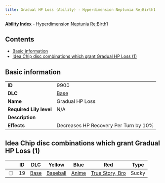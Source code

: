 ```yaml
---
title: Gradual HP Loss (Ability) - Hyperdimension Neptunia Re;Birth1
---
```


[**Ability Index**](/neptunia/rb1/ability/index.html) - [Hyperdimension Neptunia Re;Birth1](/neptunia/rb1)

## Contents

- [Basic information](#basic-information)
- [Idea Chip disc combinations which grant Gradual HP Loss (1)](#idea-chip-disc-combinations-which-grant-gradual-hp-loss-1)

## Basic information

|   |   |
| -- | -- |
| **ID** | 9900 |
| **DLC** | [Base](/neptunia/rb1/dlc/1-base.html) |
| **Name** | Gradual HP Loss |
| **Required Lily level** | N/A |
| **Description** |  |
| **Effects** | Decreases HP Recovery Per Turn by 10% |


## Idea Chip disc combinations which grant Gradual HP Loss (1)

|    | ID | DLC | Yellow | Blue | Red | Type |
| -- | -- | --- | ------ | ---- | --- | ---- |
| <input type="checkbox" id="rb1-item-1-19" class="trackbox" /> | 19 | [Base](/neptunia/rb1/dlc/1-base.html) | [Baseball](/neptunia/rb1/item/1-5020-baseball.html) | [Anime](/neptunia/rb1/item/1-5085-anime.html) | [True Story, Bro](/neptunia/rb1/item/1-5161-true-story-bro.html) | Sucky |

